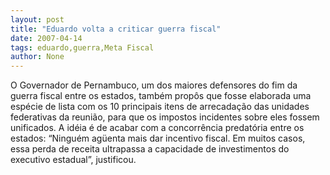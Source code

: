 ```yaml
---
layout: post
title: "Eduardo volta a criticar guerra fiscal"
date: 2007-04-14
tags: eduardo,guerra,Meta Fiscal
author: None
---
```

O Governador de Pernambuco, um dos maiores defensores do fim da guerra fiscal entre os estados, também propôs que fosse elaborada uma espécie de lista com os 10 principais itens de arrecadação das unidades federativas da reunião, para que os impostos incidentes sobre eles fossem unificados. A idéia é de acabar com a concorrência predatória entre os estados:
“Ninguém agüenta mais dar incentivo fiscal. Em muitos casos, essa perda de receita ultrapassa a capacidade de investimentos do executivo estadual”, justificou. 